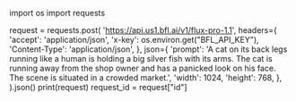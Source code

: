 <!-- Creating request with FLUX 1.1 [pro]
To submit an image generation task with FLUX 1.1 [pro] , create a request:
Install requests (e.g. pip install requests) and run -->

import os
import requests

request = requests.post(
    'https://api.us1.bfl.ai/v1/flux-pro-1.1',
    headers={
        'accept': 'application/json',
        'x-key': os.environ.get("BFL_API_KEY"),
        'Content-Type': 'application/json',
    },
    json={
        'prompt': 'A cat on its back legs running like a human is holding a big silver fish with its arms. The cat is running away from the shop owner and has a panicked look on his face. The scene is situated in a crowded market.',
        'width': 1024,
        'height': 768,
    },
).json()
print(request)
request_id = request["id"]

<!-- A successful response will be a json object containing the request's id, that will be used to retrieve the actual result. -->